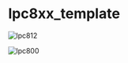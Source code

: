 lpc8xx_template
===============

![lpc812](https://raw.github.com/sebseb7/lpc8xx_template/master/eagle/lpc812.png)


![lpc800](http://www.nxp.com/wcm_documents/news/press-releases/2012/LPC800%20stacked.jpg)
